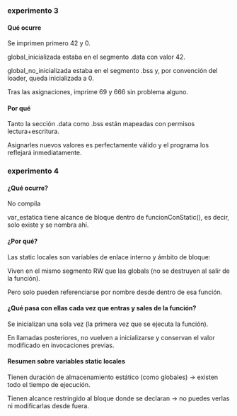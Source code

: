 ### experimento 3
#### Qué ocurre

Se imprimen primero 42 y 0.

global_inicializada estaba en el segmento .data con valor 42.

global_no_inicializada estaba en el segmento .bss y, por convención del loader, queda inicializada a 0.

Tras las asignaciones, imprime 69 y 666 sin problema alguno.

#### Por qué

Tanto la sección .data como .bss están mapeadas con permisos lectura+escritura.

Asignarles nuevos valores es perfectamente válido y el programa los reflejará inmediatamente.

### experimento 4
#### ¿Qué ocurre?
No compila

var_estatica tiene alcance de bloque dentro de funcionConStatic(), es decir, solo existe y se nombra ahí.

#### ¿Por qué?

Las static locales son variables de enlace interno y ámbito de bloque:

Viven en el mismo segmento RW que las globals (no se destruyen al salir de la función).

Pero solo pueden referenciarse por nombre desde dentro de esa función.

#### ¿Qué pasa con ellas cada vez que entras y sales de la función?

Se inicializan una sola vez (la primera vez que se ejecuta la función).

En llamadas posteriores, no vuelven a inicializarse y conservan el valor modificado en invocaciones previas.

#### Resumen sobre variables static locales

Tienen duración de almacenamiento estático (como globales) → existen todo el tiempo de ejecución.

Tienen alcance restringido al bloque donde se declaran → no puedes verlas ni modificarlas desde fuera.
